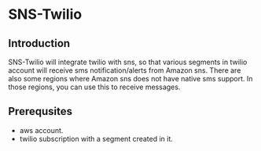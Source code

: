 # SNS-Twilio


## Introduction

SNS-Twilio will integrate twilio with sns, so that various segments in twilio account will receive sms notification/alerts from Amazon sns. There are also some regions where Amazon sns does not have native sms support. In those regions, you can use this to receive messages.

## Prerequsites

 - aws account.
 - twilio subscription with a segment created in it.